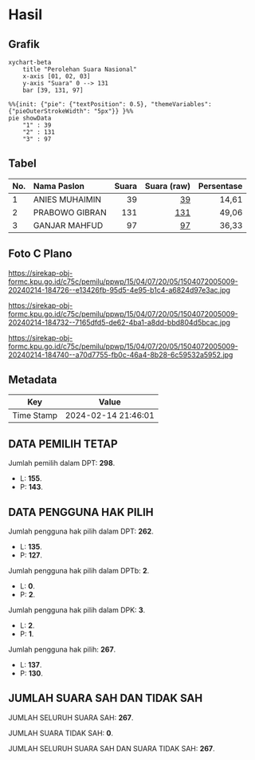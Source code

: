 # Hasil

## Grafik

```mermaid
xychart-beta
    title "Perolehan Suara Nasional"
    x-axis [01, 02, 03]
    y-axis "Suara" 0 --> 131
    bar [39, 131, 97]
```

```mermaid
%%{init: {"pie": {"textPosition": 0.5}, "themeVariables": {"pieOuterStrokeWidth": "5px"}} }%%
pie showData
    "1" : 39
    "2" : 131
    "3" : 97
```

## Tabel

| No. | Nama Paslon    | Suara | Suara (raw) | Persentase |
|:--- |:-------------- | -----:| -----------:| ----------:|
| 1   | ANIES MUHAIMIN | 39    | [39][p-1]   | 14,61      |
| 2   | PRABOWO GIBRAN | 131   | [131][p-2]  | 49,06      |
| 3   | GANJAR MAHFUD  | 97    | [97][p-3]   | 36,33      |


[p-1]: https://github.com/gigit-pemilu/pemilu-2024/blob/main/pilpres/hitung-suara/sub/15-jambi/sub/04-batanghari/sub/07-bajubang/sub/2005-penerokan/sub/009-tps/sub/paslon-1.txt
[p-2]: https://github.com/gigit-pemilu/pemilu-2024/blob/main/pilpres/hitung-suara/sub/15-jambi/sub/04-batanghari/sub/07-bajubang/sub/2005-penerokan/sub/009-tps/sub/paslon-2.txt
[p-3]: https://github.com/gigit-pemilu/pemilu-2024/blob/main/pilpres/hitung-suara/sub/15-jambi/sub/04-batanghari/sub/07-bajubang/sub/2005-penerokan/sub/009-tps/sub/paslon-3.txt

## Foto C Plano

https://sirekap-obj-formc.kpu.go.id/c75c/pemilu/ppwp/15/04/07/20/05/1504072005009-20240214-184726--e13426fb-95d5-4e95-b1c4-a6824d97e3ac.jpg

https://sirekap-obj-formc.kpu.go.id/c75c/pemilu/ppwp/15/04/07/20/05/1504072005009-20240214-184732--7165dfd5-de62-4ba1-a8dd-bbd804d5bcac.jpg

https://sirekap-obj-formc.kpu.go.id/c75c/pemilu/ppwp/15/04/07/20/05/1504072005009-20240214-184740--a70d7755-fb0c-46a4-8b28-6c59532a5952.jpg


## Metadata

| Key        | Value               |
| ---------- | ------------------- |
| Time Stamp | 2024-02-14 21:46:01 |


## DATA PEMILIH TETAP

Jumlah pemilih dalam DPT: **298**.
 * L: **155**.
 * P: **143**.

## DATA PENGGUNA HAK PILIH

Jumlah pengguna hak pilih dalam DPT: **262**.
 * L: **135**.
 * P: **127**.

Jumlah pengguna hak pilih dalam DPTb: **2**.
 * L: **0**.
 * P: **2**.

Jumlah pengguna hak pilih dalam DPK: **3**.
 * L: **2**.
 * P: **1**.

Jumlah pengguna hak pilih: **267**.
 * L: **137**.
 * P: **130**.

## JUMLAH SUARA SAH DAN TIDAK SAH

JUMLAH SELURUH SUARA SAH: **267**.

JUMLAH SUARA TIDAK SAH: **0**.

JUMLAH SELURUH SUARA SAH DAN SUARA TIDAK SAH: **267**.


